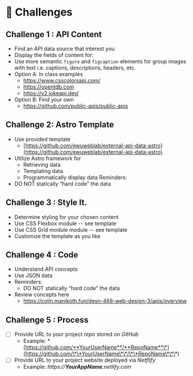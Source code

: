 # 💯 Challenges

## Challenge 1 : API Content

* Find an API data source that interest you
* Display the fields of content for:
* Use more semantic `figure` and `figcaption` elements for group images with text i.e. captions, descriptions, headers, etc.
* Option A: In class examples
  * https://www.csscolorsapi.com/
  * https://opentdb.com
  * https://v2.jokeapi.dev/
* Option B: Find your own
  * https://github.com/public-apis/public-apis

## Challenge 2: Astro Template

* Use provided template
  * [https://github.com/ewuweblab/external-api-data-astro](https://github.com/ewuweblab/external-api-data-astro)
* Utilize Astro framework for
  * Retrieving data
  * Templating data
  * Programmatically display data Reminders:
* DO NOT statically “hard code” the data

## Challenge 3 : Style It.

* Determine styling for your chosen content
* Use CSS Flexbox module -- see template
* Use CSS Grid module module -- see template
* Customize the template as you like

## Challenge 4 : Code

* Understand API concepts
* Use JSON data
* Reminders:
  * DO NOT statically “hard code” the data
* Review concepts here
  * https://colin.manikoth.fun/desn-468-web-design-3/apis/overview

## Challenge 5 : Process

* [ ] Provide URL to your project _repo_ stored on _GitHub_
  * Example: \*[https://github.com/**YourUserName**/**RepoName**\*](https://github.com/\*\*YourUserName\*\*/\*\*RepoName\*\*\*)
* [ ] Provide URL to your project website deployed via _Netflify_
  * Example: _https://**YourAppName**.netlify.com_
